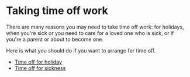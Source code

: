 # Taking time off work

There are many reasons you may need to take time off work: for holidays, when you're sick or you need to care for a loved one who is sick, or if you're a parent or about to become one.

Here is what you should do if you want to arrange for time off.

* [Time off for holiday](holiday.md)
* [Time off for sickness](sickness.md)


